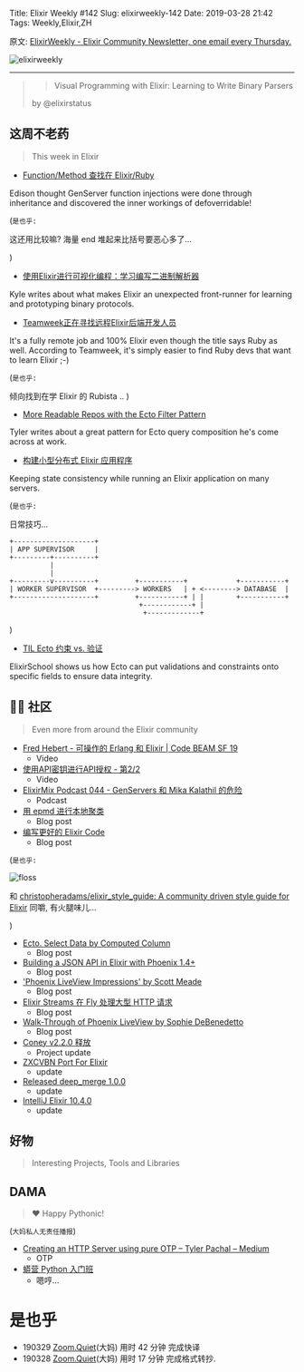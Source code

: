 Title: Elixir Weekly #142
Slug: elixirweekly-142
Date: 2019-03-28 21:42
Tags: Weekly,Elixir,ZH



原文: [ElixirWeekly - Elixir Community Newsletter, one email every Thursday.](https://elixirweekly.net/issues/142)

![elixirweekly](https://elixirweekly.net/images/envelope.png)

------

>> Visual Programming with Elixir: Learning to Write Binary Parsers
>> 
> by @elixirstatus


## 这周不老药
> This week in Elixir


- [Function/Method 查找在 Elixir/Ruby](https://dev.to/edisonywh/functionmethod-look-up-in-elixirruby-622)

Edison thought GenServer function injections were done through inheritance and discovered the inner workings of defoverridable!

(`是也乎:`

这还用比较嘛? 海量 end 堆起来比括号要恶心多了...

)

- [使用Elixir进行可视化编程：学习编写二进制解析器](https://medium.com/@hansonkd/visual-programming-with-elixir-1bd7f865bf17?source=friends_link&sk=6f7b440eb04ee81679c3ddfede9bab07)

Kyle writes about what makes Elixir an unexpected front-runner for learning and prototyping binary protocols.

- [Teamweek正在寻找远程Elixir后端开发人员](https://teamweek.com/jobs/backend-developer.html)

It's a fully remote job and 100% Elixir even though the title says Ruby as well. According to Teamweek, it's simply easier to find Ruby devs that want to learn Elixir ;-)

(`是也乎:`

倾向找到在学 Elixir 的 Rubista ..
)


- [More Readable Repos with the Ecto Filter Pattern](https://tylerscript.dev/ecto-filtering-tutorial/)

Tyler writes about a great pattern for Ecto query composition he's come across at work.

- [构建小型分布式 Elixir 应用程序](https://medium.com/@iacobson/split-brain-ex-5d5f1c19b133)

Keeping state consistency while running an Elixir application on many servers.

(`是也乎:`

日常技巧...

    +--------------------+
    | APP SUPERVISOR     |
    +---------+----------+
              |
              |
    +---------v----------+         +-----------+            +-----------+
    | WORKER SUPERVISOR  +---------> WORKERS   | + <--------> DATABASE  |
    +--------------------+         +-----------+ | |        +-----------+
                                    +------------+ |
                                     +-------------+


)

- [TIL Ecto 约束 vs. 验证](https://elixirschool.com/blog/til-ecto-validations-and-constraints/)


ElixirSchool shows us how Ecto can put validations and constraints onto specific fields to ensure data integrity. 

## 📆🐍 社区
> Even more from around the Elixir community



- [Fred Hebert - 可操作的 Erlang 和 Elixir \| Code BEAM SF 19](https://www.youtube.com/watch?v=OR2Gc6_Le2U)
    + Video
- [使用API密钥进行API授权 - 第2/2](https://elixircasts.io/api-authorization-with-api-keys-part-2)
    + Video
- [ElixirMix Podcast 044 - GenServers 和 Mika Kalathil 的危险](https://lure.is/blog/elixir/dangers-of-genservers)
    + Podcast
- [用 epmd 进行本地聚类](https://blog.oestrich.org/2019/03/starting-epmd-separately)
    + Blog post
- [编写更好的 Elixir Code](https://medium.com/@blackode/write-better-elixir-code-4bcf12062fd5)
    + Blog post

(`是也乎:`

![floss](http://floss.zoomquiet.top/data/20190329154415/direct.jpg)

和 [christopheradams/elixir_style_guide: A community driven style guide for Elixir](https://github.com/christopheradams/elixir_style_guide)
同嚼, 有火腿味儿...

)

- [Ecto. Select Data by Computed Column](https://medium.com/codes-for-elixir-phoenix/ecto-select-data-by-computed-column-elixir-phoenix-cd71150f1653)
    + Blog post
- [Building a JSON API in Elixir with Phoenix 1.4+](https://lobotuerto.com/blog/building-a-json-api-in-elixir-with-phoenix/)
    + Blog post
- ['Phoenix LiveView Impressions' by Scott Meade](https://haughtcodeworks.com/blog/software-development/elixir-phoenix-liveview/)
    + Blog post
- [Elixir Streams 在 Fly 处理大型 HTTP 请求](https://www.poeticoding.com/elixir-streams-to-process-large-http-responses-on-the-fly/)
    + Blog post
- [Walk-Through of Phoenix LiveView by Sophie DeBenedetto](https://elixirschool.com/blog/phoenix-live-view)
    + Blog post
- [Coney v2.2.0 释放](https://github.com/llxff/coney)
    + Project update
- [ZXCVBN Port For Elixir](https://github.com/techgaun/zxcvbn-elixir)
    + update
- [Released deep_merge 1.0.0](https://hex.pm/packages/deep_merge)
    + update
- [IntelliJ Elixir 10.4.0](https://github.com/KronicDeth/intellij-elixir/blob/v10.4.0/README.md#installation)
    + update



## 好物
> Interesting Projects, Tools and Libraries




## DAMA
> ❤️ Happy Pythonic!

(`大妈私人无责任播报`)

- [Creating an HTTP Server using pure OTP – Tyler Pachal – Medium](https://medium.com/@tylerpachal/creating-an-http-server-using-pure-otp-c600fb41c972)
    + OTP
- [蟒营 Python 入门班](https://py.101.camp/)
    + 嗯哼...

# 是也乎

- 190329 [Zoom.Quiet](http://zoomquiet.io/)(大妈) 用时 42 分钟 完成快译
- 190328 [Zoom.Quiet](http://zoomquiet.io/)(大妈) 用时 17 分钟 完成格式转抄.
